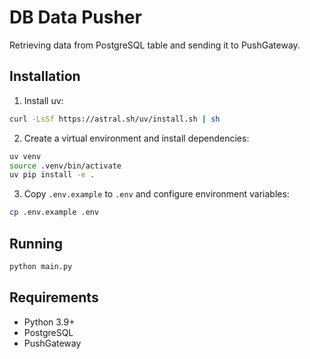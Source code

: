 # DB Data Pusher

Retrieving data from PostgreSQL table and sending it to PushGateway.

## Installation

1. Install uv:
```bash
curl -LsSf https://astral.sh/uv/install.sh | sh
```

2. Create a virtual environment and install dependencies:
```bash
uv venv
source .venv/bin/activate
uv pip install -e .
```

3. Copy `.env.example` to `.env` and configure environment variables:
```bash
cp .env.example .env
```

## Running

```bash
python main.py
```

## Requirements

- Python 3.9+
- PostgreSQL
- PushGateway 